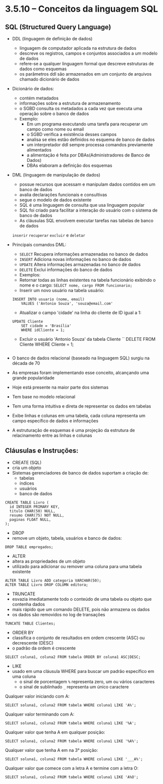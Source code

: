# 3.5.10 – Conceitos da linguagem SQL

## SQL (Structured Query Language)

- DDL (linguagem de definição de dados)
  - linguagem de computador aplicada na estrutura de dados
  - descreve os registros, campos e conjuntos associados a um modelo de dados
  - refere-se a qualquer linguagem formal que descreve estruturas de dados como esquemas
  - os parâmetros ddl são armazenados em um conjunto de arquivos chamado dicionário de dados

- Dicionário de dados:
  - contém metadados
  - informações sobre a estrutura de armazenamento
  - o SGBD consulta os metadados a cada vez que executa uma operação sobre o banco de dados
  - Exemplo:
    - Em um programa executando uma tarefa para recuperar um campo como nome ou email
    - o SGBD verifica a existência desses campos 
    - analisa se eles estão definidos no esquema de banco de dados
    - um interpretador ddl sempre processa comandos previamente alimentados
    - a alimentação é feita por DBAs(Administradores de Banco de Dados)
    - DBAs elaboram a definição dos esquemas

- DML (linguagem de manipulação de dados)
  - possue recursos que acessam e manipulam dados contidos em um banco de dados
  - avalia declarações funcionais e consultivas
  - segue o modelo de dados existente
  - SQL é uma linguagem de consulta que usa linguagem popular
  - SQL foi criado para facilitar a interação do usuário com o sistema de banco de dados
  - As cláusulas SQL envolvem executar tarefas nas tabelas  de banco de dados
   
   ```inserir``` ```recuperar``` ```excluir``` e ```deletar```

- Principais comandos DML:
  - ```SELECT``` Recupera informações armazenadas no banco de dados
  - ```INSERT``` Adiciona novas informações no banco de dados
  - ```UPDATE``` Altera informações armazenadas no banco de dados
  - ```DELETE``` Exclui informações do banco de dados
  - Exemplos:
  - Retornar todas as linhas existentes na tabela funcionário exibindo o nome e o cargo: ```SELECT nome, cargo FROM funcionario;```
  - Inserir um novo usuário na tabela usuário: 
  ```
  INSERT INTO usuario (nome, email)
      VALUES ('Antonio Souza', 'souza@email.com'
  ```
  - Atualizar o campo 'cidade' na linha do cliente de ID igual a 1:
  ```
  UPDATE Cliente
      SET cidade = 'Brasília'
      WHERE idCliente = 1;
  ```
  - Excluir o usuário 'Antonio Souza' da tabela Cliente
  ``
  DELETE FROM Cliente WHERE Cliente = 1;
  ```

- O banco de dados relacional (baseado na linguagem SQL) surgiu na década de 70
- As empresas foram implementando esse conceito, alcançando uma grande popularidade
- Hoje está presente na maior parte dos sistemas
- Tem base no modelo relacional
- Tem uma forma intuitiva e direta de representar os dados em tabelas
- Exibe linhas e colunas em uma tabela, cada coluna representa um campo específico de dados e informações
- A estruturação de esquemas é uma projeção da estrutura de relacinamento entre as linhas e colunas

## Cláusulas e Instruções:

- CREATE (SQL)
- cria um objeto
- Sistemas gerenciadores de banco de dados suportam a criação de:
  - tabelas
  - índices
  - usuários
  - banco de dados
```
CREATE TABLE Livro (
  id INTEGER PRIMARY KEY,
  titulo CHAR(50) NULL,
  resumo CHAR(75) NOT NULL,
  paginas FLOAT NULL,
);
```
- DROP
- remove um objeto, tabela, usuários e banco de dados:
```
DROP TABLE empregados;
```

- ALTER
- altera as propriedades de um objeto
- utilizado para adicionar ou remover uma coluna para uma tabela existente
```
ALTER TABLE Livro ADD categoria VARCHAR(50);
ALTER TABLE Livro DROP COLUMN editora;
```

- TRUNCATE
- esvazia imediatamente todo o conteúdo de uma tabela ou objeto que contenha dados
- mais rápido que um comando DELETE, pois não armazena os dados
- os dados são removidos no log de transações
```
TUNCATE TABLE Clientes;
```

- ORDER BY
- classifica o conjunto de resultados em ordem crescente (ASC) ou decrescente (DESC)
- o padrão da ordem é crescente
```
SELECT coluna1, coluna2 FROM tabela ORDER BY coluna1 ASC|DESC;
```

- LIKE
- usado em uma cláusula WHERE para buscar um padrão específico em uma coluna
  - o sinal de porcentagem ```%``` representa zero, um ou vários caracteres
  - o sinal de sublinhado ```_``` representa um único caractere
 
Qualquer valor iniciando com A:

```
SELECT soluna1, coluna2 FROM tabela WHERE coluna1 LIKE 'A%';
```
Qualquer valor terminando com A:

```
SELECT soluna1, coluna2 FROM tabela WHERE coluna1 LIKE '%A';
```
Qualquer valor que tenha A em qualquer posição:

```
SELECT soluna1, coluna2 FROM tabela WHERE coluna1 LIKE '%A%';
```
Qualquer valor que tenha A em na 3° posição:

```
SELECT soluna1, coluna2 FROM tabela WHERE coluna1 LIKE '___A%';
```
Qualquer valor que comece com a letra A e termine com a letra O:

```
SELECT soluna1, coluna2 FROM tabela WHERE coluna1 LIKE 'A%O';
```
